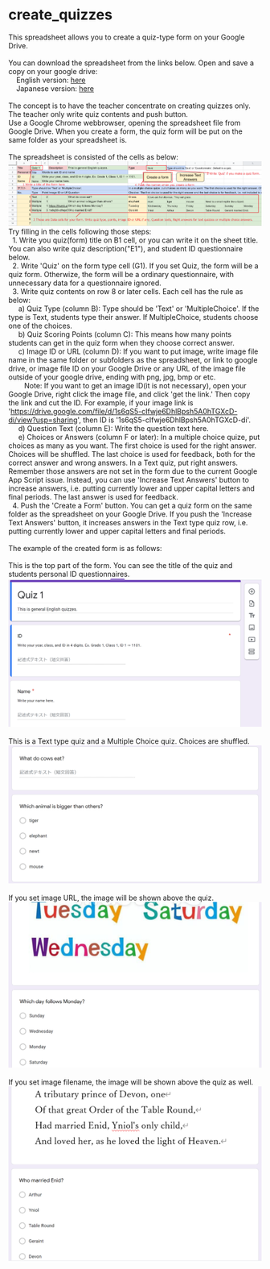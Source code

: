 # create_quizzes<BR>
This spreadsheet allows you to create a quiz-type form on your Google Drive.<BR>
<BR>
You can download the spreadsheet from the links below. Open and save a copy on your google drive:<BR>
&nbsp;&nbsp;&nbsp;&nbsp;English version: <a href="https://docs.google.com/spreadsheets/d/1EjzVI4ImwuBrnGxZ4xWEb_SSoBfdjx3xNjRnM3FlhtA">here</a><BR>
&nbsp;&nbsp;&nbsp;&nbsp;Japanese version: <a href="https://docs.google.com/spreadsheets/d/1hfwj8xEK2TOL2FeUAUIKWmVyVuiLSLBBeY_IcIn4WpM">here</a><BR>
<BR>
The concept is to have the teacher concentrate on creating quizzes only. The teacher only write quiz contents and push button.<BR>
Use a Google Chrome webbrowser, opening the spreadsheet file from Google Drive. When you create a form, the quiz form will be put on the same folder as your spreadsheet is.<BR> 
<BR>
The spreadsheet is consisted of the cells as below:<BR>
<img src="readme_img1-1.png"><BR>
Try filling in the cells following those steps:<BR>
&nbsp;&nbsp;1. Write you quiz(form) title on B1 cell, or you can write it on the sheet title. You can also write quiz description("E1"), and student ID questionnaire below.<BR>
&nbsp;&nbsp;2. Write 'Quiz' on the form type cell (G1). If you set Quiz, the form will be a quiz form. Otherwize, the form will be a ordinary questionnaire, with unnecessary data for a questionnaire ignored.<BR>
&nbsp;&nbsp;3. Write quiz contents on row 8 or later cells. Each cell has the rule as below:<BR>
&nbsp;&nbsp;&nbsp;&nbsp;&nbsp;a) Quiz Type (column B): Type should be 'Text' or 'MultipleChoice'. If the type is Text, students type their answer. If MultipleChoice, students choose one of the choices.<BR>
&nbsp;&nbsp;&nbsp;&nbsp;&nbsp;b) Quiz Scoring Points (column C): This means how many points students can get in the quiz form when they choose correct answer.<BR>
&nbsp;&nbsp;&nbsp;&nbsp;&nbsp;c) Image ID or URL (column D): If you want to put image, write image file name in the same folder or subfolders as the spreadsheet, or link to google drive, or image file ID on your Google Drive or any URL of the image file outside of your google drive, ending with png, jpg, bmp or etc. <BR>
  &nbsp;&nbsp;&nbsp;&nbsp;&nbsp;&nbsp;&nbsp;&nbsp;Note: If you want to get an image ID(it is not necessary), open your Google Drive, right click the image file, and click 'get the link.' Then copy the link and cut the ID. For example, if your image link is 'https://drive.google.com/file/d/1s6qS5-cIfwje6DhlBpsh5A0hTGXcD-di/view?usp=sharing', then ID is '1s6qS5-cIfwje6DhlBpsh5A0hTGXcD-di'.<BR>
&nbsp;&nbsp;&nbsp;&nbsp;&nbsp;d) Question Text (column E): Write the question text here.<BR>
&nbsp;&nbsp;&nbsp;&nbsp;&nbsp;e) Choices or Answers (column F or later): In a multiple choice quize, put choices as many as you want. The first choice is used for the right answer. Choices will be shuffled. The last choice is used for feedback, both for the correct answer and wrong answers. In a Text quiz, put right answers. Remember those answers are not set in the form due to the current Google App Script issue. Instead, you can use 'Increase Text Answers' button to increase answers, i.e. putting currently lower and upper capital letters and final periods. The last answer is used for feedback.<BR>
&nbsp;&nbsp;4. Push the 'Create a Form' button. You can get a quiz form on the same folder as the spreadsheet on your Google Drive. If you push the 'Increase Text Answers' button, it increases answers in the Text type quiz row, i.e. putting currently lower and upper capital letters and final periods.<BR>
<BR>
The example of the created form is as follows:<BR><BR>
This is the top part of the form. You can see the title of the quiz and students personal ID questionnaires.<BR><img src="readme_img2-1.png"><BR><BR>
This is a Text type quiz and a Multiple Choice quiz. Choices are shuffled.<BR><img src="readme_img2-2.png"><BR><BR>
If you set image URL, the image will be shown above the quiz.<BR><img src="readme_img2-3.png"><BR><BR>
If you set image filename, the image will be shown above the quiz as well.<BR><img src="readme_img2-4.png"><BR><BR>
  


